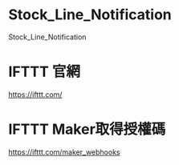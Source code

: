 # Stock_Line_Notification
Stock_Line_Notification

# IFTTT 官網
https://ifttt.com/

# IFTTT Maker取得授權碼
https://ifttt.com/maker_webhooks
